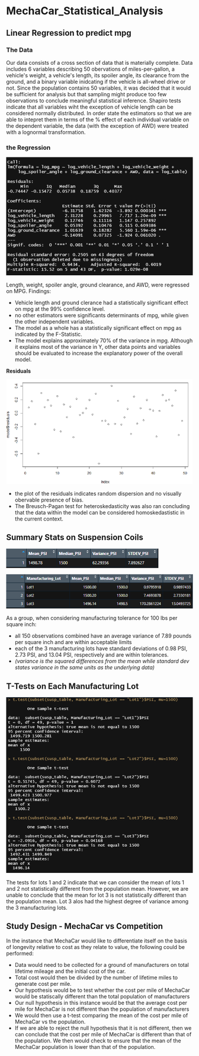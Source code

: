 # **MechaCar_Statistical_Analysis**

## **Linear Regression to predict mpg**

### The Data
Our data consists of a cross section of data that is materially complete.  Data includes 6 variables describing 50 obervations of miles-per-gallon, a vehicle's weight, a vehicle's length, its spoiler angle, its clearance from the ground, and a binary variable inidcating if the vehicle is all-wheel drive or not.  Since the population contains 50 variables, it was decided that it would be sufficient for analysis but that sampling might produce too few observations to conclude meaningful statistical inference.  Shapiro tests indicate that all variables wiht the exception of vehicle length can be considered normally distributed. In order state the estimators so that we are able to intepret them in terms of the % effect of each individual variable on the dependent variable, the data (with the exception of AWD) were treated with a lognormal transformation. 

### the Regression
![summary](regressio_summary.png)

Length, weight, spoiler angle, ground clearance, and AWD, were regressed on MPG.
Findings: 
 - Vehicle length and ground clerance had a statistically significant effect on mpg at the 99% confidence level. 
 - no other estimators were significants determinants of mpg, while given the other independent variables. 
 - The model as a whole has a statistically significant effect on mpg as indicated by the F-Statistic. 
 - The model explains approximately 70% of the variance in mpg. Although it explains most of the variance in Y, other data points and variables should be evaluated to increase the explanatory power of the overall model.
  
**Residuals**

 ![residuals](residuals_plot.png)
 
 - the plot of the residuals indicates random dispersion and no visually obervable presence of bias. 
 - The Breusch-Pagan test for heteroskedasticity was also ran concluding that the data within the model can be considered homoskedastistic in the current context. 

## **Summary Stats on Suspension Coils**

 ![summary1](summary_1.png)
 
 ![grouped_summary](grouped_summary.png)
 
 As a group, when considering manufacturing tolerance for 100 lbs per square inch:
 - all 150 observations combined have an average variance of 7.89 pounds per square inch and are within acceptable limits
 - each of the 3 manufacturing lots have standard deviations of 0.98 PSI, 2.73 PSI, and 13.04 PSI, respectively and are within tolerances. 
 - _(variance is the squared differences from the mean while standard dev states variance in the same units as the underlying data)_

## **T-Tests on Each Manufacturing Lot**

![ttests](t_tests.png)

The tests for lots 1 and 2 indicate that we can consider the mean of lots 1 and 2 not statistically different from the population mean.  However, we are unable to conclude that the mean for lot 3 is not statistically different than the population mean.  Lot 3 alos had the highest degree of variance among the 3 manufacturing lots. 

## **Study Design - MechaCar vs Competition**

In the instance that MechaCar would like to differentiate itself on the basis of longevity relative to cost as they relate to value, the following could be performed:
- Data would need to be collected for a ground of manufacturers on total lifetime mileage and the initial cost of the car. 
 - Total cost would then be divided by the number of lifetime miles to generate cost per mile.
- Our hypothesis would be to test whether the cost per mile of MechaCar would be statiscally different than the total population of manufacturers
 -  Our null hypothesis in this instance would be that the average cost per mile for MechaCar is not different than the population of manufacturers
-  We would then use a t-test comparing the mean of the cost per mile of MechaCar vs the population. 
 - If we are able to reject the null hypothesis that it is not different, then we can conclude that the cost per mile of MechaCar is different than that of the          population.  We then would check to ensure that the mean of the MechaCar population is lower than that of the population.  



